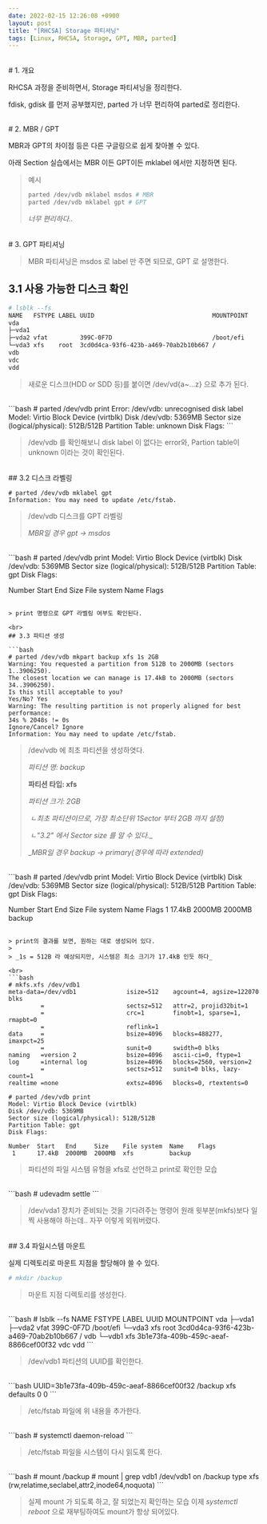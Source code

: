 ```yaml
---
date: 2022-02-15 12:26:08 +0900
layout: post
title: "[RHCSA] Storage 파티셔닝"
tags: [Linux, RHCSA, Storage, GPT, MBR, parted]
---
```


<br># 1. 개요

RHCSA 과정을 준비하면서, Storage 파티셔닝을 정리한다.

fdisk, gdisk 를 먼저 공부했지만, parted 가 너무 편리하여 parted로 정리한다.

<br>
# 2. MBR / GPT

MBR과 GPT의 차이점 등은 다른 구글링으로 쉽게 찾아볼 수 있다.

아래 Section 실습에서는 MBR 이든 GPT이든 mklabel 에서만 지정하면 된다.

> 예시
>
> ```bash
> parted /dev/vdb mklabel msdos # MBR
> parted /dev/vdb mklabel gpt # GPT
> ```
>
> _너무 편리하다.._

<br>
# 3. GPT 파티셔닝

> MBR 파티셔닝은 msdos 로 label 만 주면 되므로, GPT 로 설명한다.

## 3.1 사용 가능한 디스크 확인

```bash
# lsblk --fs
NAME   FSTYPE LABEL UUID                                 MOUNTPOINT
vda                                                     
├─vda1                                                  
├─vda2 vfat         399C-0F7D                            /boot/efi
└─vda3 xfs    root  3cd0d4ca-93f6-423b-a469-70ab2b10b667 /
vdb                                                     
vdc                                                     
vdd
```

> 새로운 디스크(HDD or SDD 등)를 붙이면 /dev/vd{a~...z} 으로 추가 된다.

<br>
```bash
# parted /dev/vdb print
Error: /dev/vdb: unrecognised disk label
Model: Virtio Block Device (virtblk)                                     
Disk /dev/vdb: 5369MB
Sector size (logical/physical): 512B/512B
Partition Table: unknown
Disk Flags: 
```

> /dev/vdb 를 확인해보니 disk label 이 없다는 error와, Partion table이 unknown 이라는 것이 확인된다.

<br>
## 3.2 디스크 라벨링

```
# parted /dev/vdb mklabel gpt
Information: You may need to update /etc/fstab.
```

> /dev/vdb 디스크를 GPT 라벨링
>
> _MBR일 경우 gpt -> msdos_

<br>
```bash
# parted /dev/vdb print                                  
Model: Virtio Block Device (virtblk)
Disk /dev/vdb: 5369MB
Sector size (logical/physical): 512B/512B
Partition Table: gpt
Disk Flags:

Number  Start  End  Size  File system  Name  Flags

```

> print 명령으로 GPT 라벨링 여부도 확인된다.

<br>
## 3.3 파티션 생성

```bash
# parted /dev/vdb mkpart backup xfs 1s 2GB
Warning: You requested a partition from 512B to 2000MB (sectors 1..3906250).
The closest location we can manage is 17.4kB to 2000MB (sectors 34..3906250).
Is this still acceptable to you?
Yes/No? Yes                                                              
Warning: The resulting partition is not properly aligned for best performance:
34s % 2048s != 0s
Ignore/Cancel? Ignore                                                    
Information: You may need to update /etc/fstab.
```

> /dev/vdb 에 최초 파티션을 생성하엿다.
>
> _파티션 명: backup_
>
> __파티션 타입: xfs__
>
> _파티션 크기: 2GB_
>
> ​	_ㄴ최초 파티션이므로, 가장 최소단위 1Sector 부터 2GB 까지 설정)_
>
> ​	_ㄴ"3.2" 에서 Sector size 를 알 수 있다.__
>
> __MBR일 경우 backup -> primary(경우에 따라 extended)_

<br>
```bash
# parted /dev/vdb print                                  
Model: Virtio Block Device (virtblk)
Disk /dev/vdb: 5369MB
Sector size (logical/physical): 512B/512B
Partition Table: gpt
Disk Flags:

Number  Start   End     Size    File system  Name    Flags
 1      17.4kB  2000MB  2000MB               backup 
```

> print의 결과를 보면, 원하는 대로 생성되어 있다.
>
> _1s = 512B 라 예상되지만, 시스템은 최소 크기가 17.4kB 인듯 하다_

<br>
```bash
# mkfs.xfs /dev/vdb1
meta-data=/dev/vdb1              isize=512    agcount=4, agsize=122070 blks
         =                       sectsz=512   attr=2, projid32bit=1
         =                       crc=1        finobt=1, sparse=1, rmapbt=0
         =                       reflink=1
data     =                       bsize=4096   blocks=488277, imaxpct=25
         =                       sunit=0      swidth=0 blks
naming   =version 2              bsize=4096   ascii-ci=0, ftype=1
log      =internal log           bsize=4096   blocks=2560, version=2
         =                       sectsz=512   sunit=0 blks, lazy-count=1
realtime =none                   extsz=4096   blocks=0, rtextents=0

# parted /dev/vdb print
Model: Virtio Block Device (virtblk)
Disk /dev/vdb: 5369MB
Sector size (logical/physical): 512B/512B
Partition Table: gpt
Disk Flags:

Number  Start   End     Size    File system  Name    Flags
 1      17.4kB  2000MB  2000MB  xfs          backup
```

> 파티션의 파일 시스템 유형을 xfs로 선언하고 print로 확인한 모습

<br>
```bash
# udevadm settle
```

> /dev/vda1 장치가 준비되는 것을 기다려주는 명령어
> 원래 윗부분(mkfs)보다 일찍 사용해야 하는데.. 자꾸 이렇게 외워버렸다.

<br>
## 3.4 파일시스템 마운트

실제 디렉토리로 마운트 지점을 할당해야 쓸 수 있다.

```bash
# mkdir /backup
```

> 마운트 지점 디렉토리를 생성한다.

<br>
```bash
# lsblk --fs
NAME   FSTYPE LABEL UUID                                 MOUNTPOINT
vda                                                     
├─vda1                                                  
├─vda2 vfat         399C-0F7D                            /boot/efi
└─vda3 xfs    root  3cd0d4ca-93f6-423b-a469-70ab2b10b667 /
vdb                                                     
└─vdb1 xfs          3b1e73fa-409b-459c-aeaf-8866cef00f32
vdc                                                     
vdd       
```

> /dev/vdb1 파티션의 UUID를 확인한다.

<br>
```bash
UUID=3b1e73fa-409b-459c-aeaf-8866cef00f32 /backup xfs defaults 0 0
```

> /etc/fstab 파일에 위 내용을 추가한다.

<br>
```bash
# systemctl daemon-reload 
```

> /etc/fstab 파일을 시스템이 다시 읽도록 한다.

<br>
```bash
# mount /backup
# mount | grep vdb1
/dev/vdb1 on /backup type xfs (rw,relatime,seclabel,attr2,inode64,noquota)
```

> 실제 mount 가 되도록 하고, 잘 되었는지 확인하는 모습
> 이제 _systemctl reboot_ 으로 재부팅하여도 mount가 항상 되어있다.
